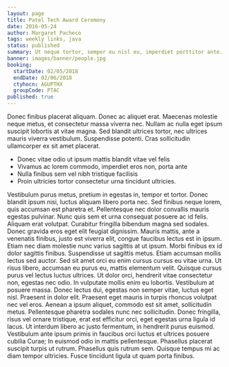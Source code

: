 ```yaml
---
layout: page
title: Patel Tech Award Ceremony
date: 2016-05-24
author: Margaret Pacheco
tags: weekly links, java
status: published
summary: Ut neque tortor, semper eu nisl eu, imperdiet porttitor ante.
banner: images/banner/people.jpg
booking:
  startDate: 02/05/2018
  endDate: 02/06/2018
  ctyhocn: AGUPTHX
  groupCode: PTAC
published: true
---
```

Donec finibus placerat aliquam. Donec ac aliquet erat. Maecenas molestie neque metus, et consectetur massa viverra nec. Nullam ac nulla eget ipsum suscipit lobortis at vitae magna. Sed blandit ultrices tortor, nec ultrices mauris viverra vestibulum. Suspendisse potenti. Cras sollicitudin ullamcorper ex sit amet placerat.

* Donec vitae odio ut ipsum mattis blandit vitae vel felis
* Vivamus ac lorem commodo, imperdiet eros non, porta ante
* Nulla finibus sem vel nibh tristique facilisis
* Proin ultricies tortor consectetur urna tincidunt ultricies.

Vestibulum purus metus, pretium in egestas in, tempor et tortor. Donec blandit ipsum nisi, luctus aliquam libero porta nec. Sed finibus neque lorem, quis accumsan est pharetra et. Pellentesque nec dolor convallis mauris egestas pulvinar. Nunc quis sem et urna consequat posuere ac id felis. Aliquam erat volutpat. Curabitur fringilla bibendum magna sed sodales. Donec gravida eros eget elit feugiat dignissim. Mauris mattis, ante a venenatis finibus, justo est viverra elit, congue faucibus lectus est in ipsum. Etiam nec diam molestie nunc varius sagittis at ut ipsum. Morbi finibus ex id dolor sagittis finibus. Suspendisse ut sagittis metus. Etiam accumsan mollis lectus sed auctor. Sed sit amet orci eu enim cursus cursus eu vitae urna. Ut risus libero, accumsan eu purus eu, mattis elementum velit. Quisque cursus purus vel lectus luctus ultrices.
Ut dolor orci, hendrerit vitae consectetur non, egestas nec odio. In vulputate mollis enim eu lobortis. Vestibulum at posuere massa. Donec lectus dui, egestas non semper vitae, luctus eget nisl. Praesent in dolor elit. Praesent eget mauris in turpis rhoncus volutpat nec vel eros. Aenean a ipsum aliquet, commodo est sit amet, sollicitudin metus. Pellentesque pharetra sodales nunc nec sollicitudin. Donec fringilla, risus vel ornare tristique, erat est efficitur orci, eget egestas urna ligula id lacus. Ut interdum libero ac justo fermentum, in hendrerit purus euismod. Vestibulum ante ipsum primis in faucibus orci luctus et ultrices posuere cubilia Curae; In euismod odio in mattis pellentesque. Phasellus placerat suscipit turpis ut rutrum. Phasellus quis rutrum sem. Quisque tempus mi ac diam tempor ultricies. Fusce tincidunt ligula ut quam porta finibus.
